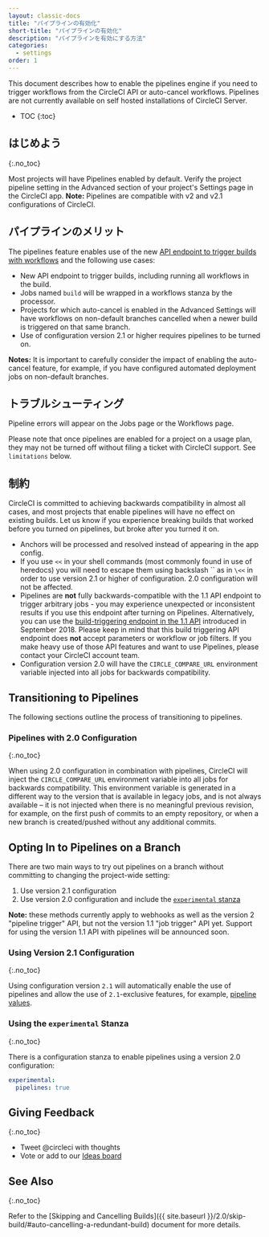 ```yaml
---
layout: classic-docs
title: "パイプラインの有効化"
short-title: "パイプラインの有効化"
description: "パイプラインを有効にする方法"
categories:
  - settings
order: 1
---
```


This document describes how to enable the pipelines engine if you need to trigger workflows from the CircleCI API or auto-cancel workflows. Pipelines are not currently available on self hosted installations of CircleCI Server.

- TOC
{:toc}

## はじめよう
{:.no_toc}

Most projects will have Pipelines enabled by default. Verify the project pipeline setting in the Advanced section of your project's Settings page in the CircleCI app. **Note:** Pipelines are compatible with v2 and v2.1 configurations of CircleCI.

## パイプラインのメリット

The pipelines feature enables use of the new [API endpoint to trigger builds with workflows](https://circleci.com/docs/api/#trigger-a-new-build-by-project-preview) and the following use cases:

- New API endpoint to trigger builds, including running all workflows in the build.
- Jobs named `build` will be wrapped in a workflows stanza by the processor.
- Projects for which auto-cancel is enabled in the Advanced Settings will have workflows on non-default branches cancelled when a newer build is triggered on that same branch.
- Use of configuration version 2.1 or higher requires pipelines to be turned on.

**Notes:** It is important to carefully consider the impact of enabling the auto-cancel feature, for example, if you have configured automated deployment jobs on non-default branches.

## トラブルシューティング

Pipeline errors will appear on the Jobs page or the Workflows page.

Please note that once pipelines are enabled for a project on a usage plan, they may not be turned off without filing a ticket with CircleCI support. See `limitations` below.

## 制約

CircleCI is committed to achieving backwards compatibility in almost all cases, and most projects that enable pipelines will have no effect on existing builds. Let us know if you experience breaking builds that worked before you turned on pipelines, but broke after you turned it on.

- Anchors will be processed and resolved instead of appearing in the app config.
- If you use `<<` in your shell commands (most commonly found in use of heredocs) you will need to escape them using backslash `` as in `\<<` in order to use version 2.1 or higher of configuration. 2.0 configuration will not be affected.
- Pipelines are **not** fully backwards-compatible with the 1.1 API endpoint to trigger arbitrary jobs - you may experience unexpected or inconsistent results if you use this endpoint after turning on Pipelines. Alternatively, you can use the [build-triggering endpoint in the 1.1 API](https://circleci.com/docs/api/#trigger-a-new-build-by-project-preview) introduced in September 2018. Please keep in mind that this build triggering API endpoint does **not** accept parameters or workflow or job filters. If you make heavy use of those API features and want to use Pipelines, please contact your CircleCI account team.
- Configuration version 2.0 will have the `CIRCLE_COMPARE_URL` environment variable injected into all jobs for backwards compatibility.

## Transitioning to Pipelines

The following sections outline the process of transitioning to pipelines.

### Pipelines with 2.0 Configuration
{:.no_toc}

When using 2.0 configuration in combination with pipelines, CircleCI will inject the `CIRCLE_COMPARE_URL` environment variable into all jobs for backwards compatibility. This environment variable is generated in a different way to the version that is available in legacy jobs, and is not always available – it is not injected when there is no meaningful previous revision, for example, on the first push of commits to an empty repository, or when a new branch is created/pushed without any additional commits.

## Opting In to Pipelines on a Branch

There are two main ways to try out pipelines on a branch without committing to changing the project-wide setting:

1. Use version 2.1 configuration
2. Use version 2.0 configuration and include the [`experimental` stanza](#using-the-experimental-stanza)

**Note:** these methods currently apply to webhooks as well as the version 2 "pipeline trigger" API, but not the version 1.1 "job trigger" API yet. Support for using the version 1.1 API with pipelines will be announced soon.

### Using Version 2.1 Configuration
{:.no_toc}

Using configuration version `2.1` will automatically enable the use of pipelines and allow the use of `2.1`-exclusive features, for example, [pipeline values](https://circleci.com/docs/2.0/pipeline-variables/#pipeline-values).

### Using the `experimental` Stanza
{:.no_toc}

There is a configuration stanza to enable pipelines using a version 2.0 configuration:

```yaml
experimental:
  pipelines: true
```

## Giving Feedback
{:.no_toc}

- Tweet @circleci with thoughts
- Vote or add to our [Ideas board](https://ideas.circleci.com/)

## See Also
{:.no_toc}

Refer to the [Skipping and Cancelling Builds]({{ site.baseurl }}/2.0/skip-build/#auto-cancelling-a-redundant-build) document for more details.